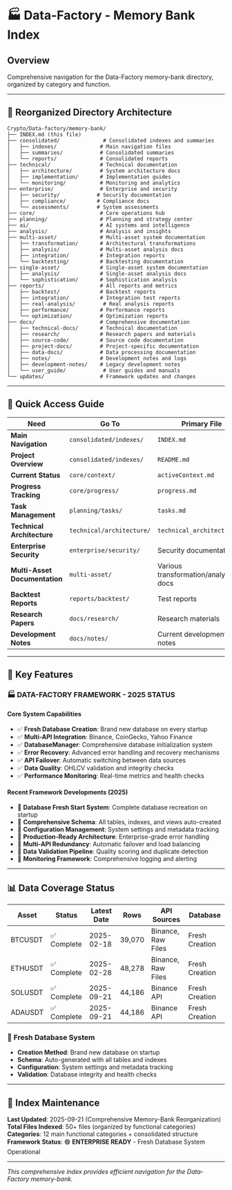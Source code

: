 # 🏭 Data-Factory - Memory Bank Index

## Overview
Comprehensive navigation for the Data-Factory memory-bank directory, organized by category and function.

---

## 📁 Reorganized Directory Architecture

```
Crypto/Data-factory/memory-bank/
├── INDEX.md (this file)
├── consolidated/              # Consolidated indexes and summaries
│   ├── indexes/              # Main navigation files
│   ├── summaries/            # Consolidated summaries
│   └── reports/              # Consolidated reports
├── technical/                # Technical documentation
│   ├── architecture/         # System architecture docs
│   ├── implementation/       # Implementation guides
│   └── monitoring/           # Monitoring and analytics
├── enterprise/               # Enterprise and security
│   ├── security/            # Security documentation
│   ├── compliance/          # Compliance docs
│   └── assessments/         # System assessments
├── core/                     # Core operations hub
├── planning/                 # Planning and strategy center
├── ai/                       # AI systems and intelligence
├── analysis/                 # Analysis and insights
├── multi-asset/              # Multi-asset system documentation
│   ├── transformation/       # Architectural transformations
│   ├── analysis/             # Multi-asset analysis docs
│   ├── integration/          # Integration reports
│   └── backtesting/          # Backtesting documentation
├── single-asset/             # Single-asset system documentation
│   ├── analysis/             # Single-asset analysis docs
│   └── sophistication/       # Sophistication analysis
├── reports/                  # All reports and metrics
│   ├── backtest/             # Backtest reports
│   ├── integration/          # Integration test reports
│   ├── real-analysis/         # Real analysis reports
│   ├── performance/          # Performance reports
│   └── optimization/         # Optimization reports
├── docs/                     # Comprehensive documentation
│   ├── technical-docs/       # Technical documentation
│   ├── research/             # Research papers and materials
│   ├── source-code/          # Source code documentation
│   ├── project-docs/         # Project-specific documentation
│   ├── data-docs/            # Data processing documentation
│   ├── notes/                # Development notes and logs
│   ├── development-notes/    # Legacy development notes
│   └── user_guide/            # User guides and manuals
└── updates/                  # Framework updates and changes
```

---

## 🎯 Quick Access Guide

| Need | Go To | Primary File |
|------|-------|--------------|
| **Main Navigation** | `consolidated/indexes/` | `INDEX.md` |
| **Project Overview** | `consolidated/indexes/` | `README.md` |
| **Current Status** | `core/context/` | `activeContext.md` |
| **Progress Tracking** | `core/progress/` | `progress.md` |
| **Task Management** | `planning/tasks/` | `tasks.md` |
| **Technical Architecture** | `technical/architecture/` | `technical_architecture.md` |
| **Enterprise Security** | `enterprise/security/` | Security documentation |
| **Multi-Asset Documentation** | `multi-asset/` | Various transformation/analysis docs |
| **Backtest Reports** | `reports/backtest/` | Test reports |
| **Research Papers** | `docs/research/` | Research materials |
| **Development Notes** | `docs/notes/` | Current development notes |

---

## 🚀 Key Features

### 🏭 **DATA-FACTORY FRAMEWORK - 2025 STATUS**

#### **Core System Capabilities**
- ✅ **Fresh Database Creation**: Brand new database on every startup
- ✅ **Multi-API Integration**: Binance, CoinGecko, Yahoo Finance
- ✅ **DatabaseManager**: Comprehensive database initialization system
- ✅ **Error Recovery**: Advanced error handling and recovery mechanisms
- ✅ **API Failover**: Automatic switching between data sources
- ✅ **Data Quality**: OHLCV validation and integrity checks
- ✅ **Performance Monitoring**: Real-time metrics and health checks

#### **Recent Framework Developments (2025)**
- 🎯 **Database Fresh Start System**: Complete database recreation on startup
- 🎯 **Comprehensive Schema**: All tables, indexes, and views auto-created
- 🎯 **Configuration Management**: System settings and metadata tracking
- 🎯 **Production-Ready Architecture**: Enterprise-grade error handling
- 🎯 **Multi-API Redundancy**: Automatic failover and load balancing
- 🎯 **Data Validation Pipeline**: Quality scoring and duplicate detection
- 🎯 **Monitoring Framework**: Comprehensive logging and alerting

---

## 📊 Data Coverage Status

| Asset | Status | Latest Date | Rows | API Sources | Database |
|-------|--------|-------------|------|-------------|----------|
| BTCUSDT | ✅ Complete | 2025-02-18 | 39,070 | Binance, Raw Files | Fresh Creation |
| ETHUSDT | ✅ Complete | 2025-02-28 | 48,278 | Binance, Raw Files | Fresh Creation |
| SOLUSDT | ✅ Complete | 2025-09-21 | 44,186 | Binance API | Fresh Creation |
| ADAUSDT | ✅ Complete | 2025-09-21 | 44,186 | Binance API | Fresh Creation |

### 🔄 **Fresh Database System**
- **Creation Method**: Brand new database on startup
- **Schema**: Auto-generated with all tables and indexes
- **Configuration**: System settings and metadata tracking
- **Validation**: Database integrity and health checks

---

## 📝 Index Maintenance

**Last Updated**: 2025-09-21 (Comprehensive Memory-Bank Reorganization)
**Total Files Indexed**: 50+ files (organized by functional categories)
**Categories**: 12 main functional categories + consolidated structure
**Framework Status**: 🟢 **ENTERPRISE READY** - Fresh Database System Operational

---

*This comprehensive index provides efficient navigation for the Data-Factory memory-bank.*
